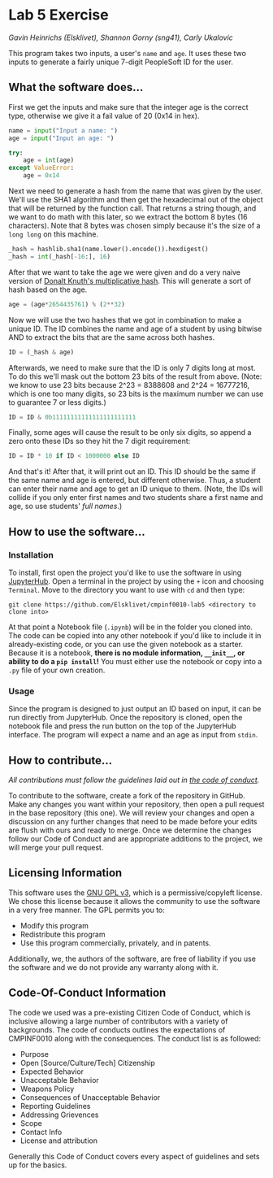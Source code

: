 # Lab 5 Exercise
*Gavin Heinrichs (Elsklivet), Shannon Gorny (sng41), Carly Ukalovic*

This program takes two inputs, a user's `name` and `age`. It uses these two inputs to generate a fairly unique 7-digit PeopleSoft ID for the user.

## What the software does...

First we get the inputs and make sure that the integer age is the correct type, otherwise we give it a fail value of 20 (0x14 in hex).
```python
name = input("Input a name: ")
age = input("Input an age: ")

try:
    age = int(age)
except ValueError:
    age = 0x14
```

Next we need to generate a hash from the name that was given by the user. We'll use the SHA1 algorithm and then get the hexadecimal out of the object that will be returned by the function call. That returns a string though, and we want to do math with this later, so we extract the bottom 8 bytes (16 characters). Note that 8 bytes was chosen simply because it's the size of a `long long` on this machine.
```python
_hash = hashlib.sha1(name.lower().encode()).hexdigest()
_hash = int(_hash[-16:], 16)
```

After that we want to take the age we were given and do a very naive version of [Donalt Knuth's multiplicative hash](https://stackoverflow.com/a/41537995). This will generate a sort of hash based on the age.
```python
age = (age*2654435761) % (2**32)
```

Now we will use the two hashes that we got in combination to make a unique ID. The ID combines the name and age of a student by using bitwise AND to extract the bits that are the same across both hashes.
```python
ID = (_hash & age)
```

Afterwards, we need to make sure that the ID is only 7 digits long at most. To do this we'll mask out the bottom 23 bits of the result from above. (Note: we know to use 23 bits because 2^23 = 8388608 and 2^24 = 16777216, which is one too many digits, so 23 bits is the maximum number we can use to guarantee 7 or less digits.)
```python
ID = ID & 0b11111111111111111111111
```

Finally, some ages will cause the result to be only six digits, so append a zero onto these IDs so they hit the 7 digit requirement:
```python
ID = ID * 10 if ID < 1000000 else ID
```

And that's it! After that, it will print out an ID. This ID should be the same if the same name and age is entered, but different otherwise. Thus, a student can enter their name and age to get an ID unique to them. (Note, the IDs will collide if you only enter first names and two students share a first name and age, so use students' *full names*.)

## How to use the software...

### Installation
To install, first open the project you'd like to use the software in using [JupyterHub](https://jupyter.org/hub). Open a terminal in the project by using the `+` icon and choosing `Terminal`. Move to the directory you want to use with `cd` and then type:

```
git clone https://github.com/Elsklivet/cmpinf0010-lab5 <directory to clone into>
```

At that point a Notebook file (`.ipynb`) will be in the folder you cloned into. The code can be copied into any other notebook if you'd like to include it in already-existing code, or you can use the given notebook as a starter. Because it is a notebook, **there is no module information, `__init__`, or ability to do a `pip install`!** You must either use the notebook or copy into a `.py` file of your own creation.

### Usage
Since the program is designed to just output an ID based on input, it can be run directly from JupyterHub. Once the repository is cloned, open the notebook file and press the run button on the top of the JupyterHub interface. The program will expect a name and an age as input from `stdin`.

## How to contribute...
*All contributions must follow the guidelines laid out in [the code of conduct](CODE_OF_CONDUCT.md).*

To contribute to the software, create a fork of the repository in GitHub. Make any changes you want within your repository, then open a pull request in the base repository (this one). We will review your changes and open a discussion on any further changes that need to be made before your edits are flush with ours and ready to merge. Once we determine the changes follow our Code of Conduct and are appropriate additions to the project, we will merge your pull request.

## Licensing Information

This software uses the [GNU GPL v3](LICENSE.md), which is a permissive/copyleft license. We chose this license because it allows the community to use the software in a very free manner. The GPL permits you to:
* Modify this program
* Redistribute this program
* Use this program commercially, privately, and in patents.

Additionally, we, the authors of the software, are free of liability if you use the software and we do not provide any warranty along with it.

## Code-Of-Conduct Information

The code we used was a pre-existing Citizen Code of Conduct, which is inclusive allowing a large number of contributors with a variety of backgrounds. The code of conducts outlines the expectations of CMPINF0010 along with the consequences. The conduct list is as followed:
* Purpose
* Open [Source/Culture/Tech] Citizenship
* Expected Behavior
* Unacceptable Behavior
* Weapons Policy
* Consequences of Unacceptable Behavior
* Reporting Guidelines
* Addressing Grievences 
* Scope
* Contact Info
* License and attribution

Generally this Code of Conduct covers every aspect of guidelines and sets up for the basics.
